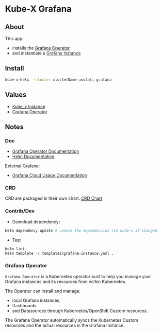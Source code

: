 # Kube-X Grafana

## About

This app:
* installs the [Grafana Operator](#grafana-operator)
* and instantiate a [Grafana Instance](templates/grafana-instance.yaml)


## Install

```bash
kube-x-helx --cluster clusterName install grafana
```

## Values

* [Kube_x Instance](../kube-x/values.yaml)
* [Grafana Operator](https://grafana.github.io/grafana-operator/docs/installation/helm/#values)

## Notes

### Doc

* [Grafana Operator Documentation](https://grafana.github.io/grafana-operator/)
* [Helm Documentation](https://grafana.github.io/grafana-operator/docs/installation/helm/)

External Grafana:
* [Grafana Cloud Usage Documentation](https://grafana.com/docs/grafana-cloud/developer-resources/infrastructure-as-code/grafana-operator/)

### CRD

CRD are packaged in their own chart.
[CRD Chart](../grafana-crds/README.md)

### Contrib/Dev

* Download dependency:
```bash
helm dependency update # update the dependencies (ie kube-x if changed version or not)
```
* Test
```bash
helm lint
helm template -s templates/grafana-instance.yaml .
```

### Grafana Operator

`Grafana Operator` is a Kubernetes operator built to help you manage your Grafana instances and its resources from within Kubernetes.

The Operator can install and manage:
* local Grafana instances,
* Dashboards
* and Datasources
  through Kubernetes/OpenShift Custom resources.

The Grafana Operator automatically syncs the Kubernetes Custom resources and the actual resources in the Grafana Instance.